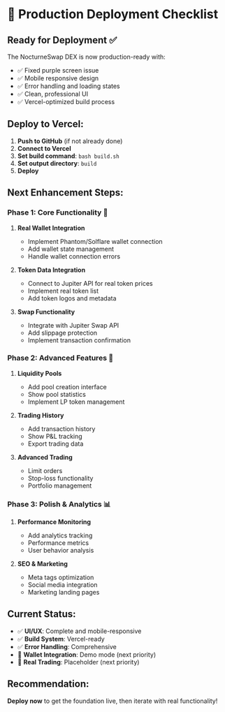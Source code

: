 # 🚀 Production Deployment Checklist

## Ready for Deployment ✅
The NocturneSwap DEX is now production-ready with:
- ✅ Fixed purple screen issue
- ✅ Mobile responsive design
- ✅ Error handling and loading states
- ✅ Clean, professional UI
- ✅ Vercel-optimized build process

## Deploy to Vercel:
1. **Push to GitHub** (if not already done)
2. **Connect to Vercel** 
3. **Set build command**: `bash build.sh`
4. **Set output directory**: `build`
5. **Deploy**

## Next Enhancement Steps:

### Phase 1: Core Functionality 🔧
1. **Real Wallet Integration**
   - Implement Phantom/Solflare wallet connection
   - Add wallet state management
   - Handle wallet connection errors

2. **Token Data Integration**
   - Connect to Jupiter API for real token prices
   - Implement real token list
   - Add token logos and metadata

3. **Swap Functionality**
   - Integrate with Jupiter Swap API
   - Add slippage protection
   - Implement transaction confirmation

### Phase 2: Advanced Features 🌟
1. **Liquidity Pools**
   - Add pool creation interface
   - Show pool statistics
   - Implement LP token management

2. **Trading History**
   - Add transaction history
   - Show P&L tracking
   - Export trading data

3. **Advanced Trading**
   - Limit orders
   - Stop-loss functionality
   - Portfolio management

### Phase 3: Polish & Analytics 📊
1. **Performance Monitoring**
   - Add analytics tracking
   - Performance metrics
   - User behavior analysis

2. **SEO & Marketing**
   - Meta tags optimization
   - Social media integration
   - Marketing landing pages

## Current Status:
- ✅ **UI/UX**: Complete and mobile-responsive
- ✅ **Build System**: Vercel-ready
- ✅ **Error Handling**: Comprehensive
- 🔄 **Wallet Integration**: Demo mode (next priority)
- 🔄 **Real Trading**: Placeholder (next priority)

## Recommendation:
**Deploy now** to get the foundation live, then iterate with real functionality!
